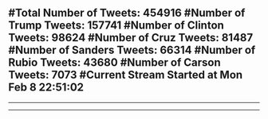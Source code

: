 #Total Number of Tweets: 454916 
#Number of Trump Tweets: 157741
#Number of Clinton Tweets: 98624
#Number of Cruz Tweets: 81487
#Number of Sanders Tweets: 66314
#Number of Rubio Tweets: 43680
#Number of Carson Tweets: 7073
#Current Stream Started at Mon Feb  8 22:51:02
---
---
---
